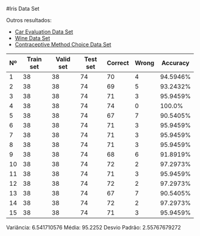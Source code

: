 #Iris Data Set

Outros resultados:
- [Car Evaluation Data Set](/k-nearest-neighbors/result/car-evaluation.md)
- [Wine Data Set](/k-nearest-neighbors/result/wine.md)
- [Contraceptive Method Choice Data Set](/k-nearest-neighbors/result/cmc.md)


| Nº | Train set | Valid set | Test set | Correct | Wrong | Accuracy |
|----|-----------|-----------|----------|---------|-------|----------|
|1|38|38|74|70|4|94.5946%|
|2|38|38|74|69|5|93.2432%|
|3|38|38|74|71|3|95.9459%|
|4|38|38|74|74|0|100.0%|
|5|38|38|74|67|7|90.5405%|
|6|38|38|74|71|3|95.9459%|
|7|38|38|74|71|3|95.9459%|
|8|38|38|74|71|3|95.9459%|
|9|38|38|74|68|6|91.8919%|
|10|38|38|74|72|2|97.2973%|
|11|38|38|74|71|3|95.9459%|
|12|38|38|74|72|2|97.2973%|
|13|38|38|74|67|7|90.5405%|
|14|38|38|74|72|2|97.2973%|
|15|38|38|74|71|3|95.9459%|

Variância: 6.541710576
Média: 95.2252
Desvio Padrão: 2.55767679272
